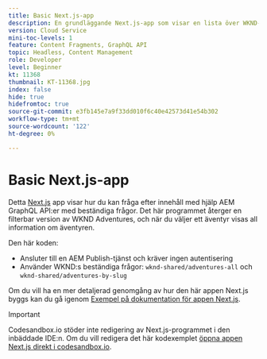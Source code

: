```yaml
---
title: Basic Next.js-app
description: En grundläggande Next.js-app som visar en lista över WKND-äventyr och deras information
version: Cloud Service
mini-toc-levels: 1
feature: Content Fragments, GraphQL API
topic: Headless, Content Management
role: Developer
level: Beginner
kt: 11368
thumbnail: KT-11368.jpg
index: false
hide: true
hidefromtoc: true
source-git-commit: e3fb145e7a9f33dd010f6c40e42573d41e54b302
workflow-type: tm+mt
source-wordcount: '122'
ht-degree: 0%

---
```



# Basic Next.js-app

Detta [Next.js](https://nextjs.org/) app visar hur du kan fråga efter innehåll med hjälp AEM GraphQL API:er med beständiga frågor. Det här programmet återger en filterbar version av WKND Adventures, och när du väljer ett äventyr visas all information om äventyren.

Den här koden:

+ Ansluter till en AEM Publish-tjänst och kräver ingen autentisering
+ Använder WKND:s beständiga frågor: `wknd-shared/adventures-all` och `wknd-shared/adventures-by-slug`

Om du vill ha en mer detaljerad genomgång av hur den här appen Next.js byggs kan du gå igenom [Exempel på dokumentation för appen Next.js](../example-apps/next-js.md).

>[!IMPORTANT]
>
> Codesandbox.io stöder inte redigering av Next.js-programmet i den inbäddade IDE:n. Om du vill redigera det här kodexemplet [öppna appen Next.js direkt i codesandbox.io](https://codesandbox.io/s/wknd-next-js-app-3n6zdv).
